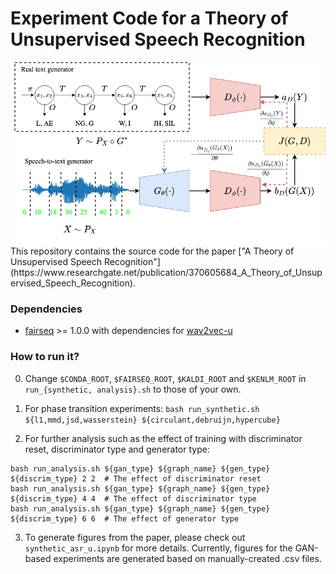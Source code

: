 # Experiment Code for a Theory of Unsupervised Speech Recognition 
<div align="middle"><img src="image/asr_u_arch.drawio.png" width="600"/></div>
This repository contains the source code for the paper ["A Theory of Unsupervised Speech Recognition"](https://www.researchgate.net/publication/370605684_A_Theory_of_Unsupervised_Speech_Recognition).

### Dependencies
- [fairseq](https://github.com/pytorch/fairseq) >= 1.0.0 with dependencies for [wav2vec-u](https://github.com/pytorch/fairseq/tree/main/examples/wav2vec/unsupervised)

### How to run it?
0. Change ```$CONDA_ROOT```, ```$FAIRSEQ_ROOT```, ```$KALDI_ROOT``` and ```$KENLM_ROOT``` in ```run_{synthetic, analysis}.sh``` to those of your own.

1. For phase transition experiments:
```bash run_synthetic.sh ${l1,mmd,jsd,wasserstein} ${circulant,debruijn,hypercube}```

2. For further analysis such as the effect of training with discriminator reset, discriminator type and generator type:
```
bash run_analysis.sh ${gan_type} ${graph_name} ${gen_type} ${discrim_type} 2 2  # The effect of discriminator reset
bash run_analysis.sh ${gan_type} ${graph_name} ${gen_type} ${discrim_type} 4 4  # The effect of discriminator type
bash run_analysis.sh ${gan_type} ${graph_name} ${gen_type} ${discrim_type} 6 6  # The effect of generator type
```

3. To generate figures from the paper, please check out ```synthetic_asr_u.ipynb``` for more details. Currently, figures for the GAN-based experiments are generated based on manually-created .csv files. 
